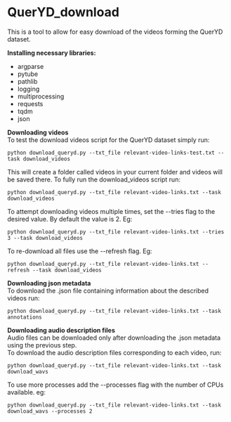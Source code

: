 # QuerYD_download

This is a tool to allow for easy download of the videos forming the QuerYD dataset.

**Installing necessary libraries:**
* argparse
* pytube
* pathlib
* logging
* multiprocessing
* requests
* tqdm
* json

**Downloading videos** \
To test the download videos script for the QuerYD dataset simply run:
```
python download_queryd.py --txt_file relevant-video-links-test.txt --task download_videos
```
This will create a folder called videos in your current folder and videos will be saved there.
To fully run the download_videos script run:
```
python download_queryd.py --txt_file relevant-video-links.txt --task download_videos
```
To attempt downloading videos multiple times, set the --tries flag to the desired value. By default the value is 2. Eg:
```
python download_queryd.py --txt_file relevant-video-links.txt --tries 3 --task download_videos
```
To re-download all files use the --refresh flag. Eg:
```
python download_queryd.py --txt_file relevant-video-links.txt --refresh --task download_videos
```

**Downloading json metadata** \
To download the .json file containing information about the described videos run:
```
python download_queryd.py --txt_file relevant-video-links.txt --task annotations
```

**Downloading audio description files** \
Audio files can be downloaded only after downloading the .json metadata using the previous step.\
To download the audio description files corresponding to each video, run:
```
python download_queryd.py --txt_file relevant-video-links.txt --task download_wavs
```
To use more processes add the --processes flag with the number of CPUs available. eg:
```
python download_queryd.py --txt_file relevant-video-links.txt --task download_wavs --processes 2
```
